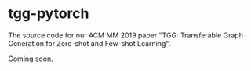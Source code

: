 # tgg-pytorch
The source code for our ACM MM 2019 paper "TGG: Transferable Graph Generation for Zero-shot and Few-shot Learning".

Coming soon.
